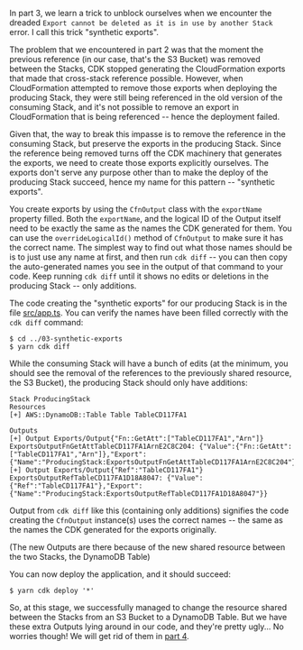 In part 3, we learn a trick to unblock ourselves when we encounter the dreaded
`Export cannot be deleted as it is in use by another Stack` error.
I call this trick "synthetic exports".

The problem that we encountered in part 2 was that the moment the previous reference
(in our case, that's the S3 Bucket)
was removed between the Stacks,
CDK stopped generating the CloudFormation exports that made that cross-stack reference possible.
However, when CloudFormation attempted to remove those exports when deploying the producing Stack,
they were still being referenced in the old version of the consuming Stack,
and it's not possible to remove an export in CloudFormation that is being referenced --
hence the deployment failed.

Given that, the way to break this impasse is to remove the reference in the consuming Stack,
but preserve the exports in the producing Stack.
Since the reference being removed turns off the CDK machinery that generates the exports,
we need to create those exports explicitly ourselves.
The exports don't serve any purpose other than to make the deploy of the producing Stack succeed,
hence my name for this pattern -- "synthetic exports".

You create exports by using the `CfnOutput` class with the `exportName` property filled.
Both the `exportName`,
and the logical ID of the Output itself need to be exactly the same as the names the CDK generated for them.
You can use the `overrideLogicalId()` method of `CfnOutput` to make sure it has the correct name.
The simplest way to find out what those names should be is to just use any name at first,
and then run `cdk diff` --
you can then copy the auto-generated names you see in the output of that command to your code.
Keep running `cdk diff` until it shows no edits or deletions in the producing Stack -- only additions.

The code creating the "synthetic exports" for our producing Stack is in the file
[src/app.ts](src/app.ts).
You can verify the names have been filled correctly with the `cdk diff` command:

```shell script
$ cd ../03-synthetic-exports
$ yarn cdk diff
```

While the consuming Stack will have a bunch of edits
(at the minimum, you should see the removal of the references to the previously shared resource, the S3 Bucket),
the producing Stack should only have additions:

```
Stack ProducingStack
Resources
[+] AWS::DynamoDB::Table Table TableCD117FA1

Outputs
[+] Output Exports/Output{"Fn::GetAtt":["TableCD117FA1","Arn"]} ExportsOutputFnGetAttTableCD117FA1ArnE2C8C204: {"Value":{"Fn::GetAtt":["TableCD117FA1","Arn"]},"Export":{"Name":"ProducingStack:ExportsOutputFnGetAttTableCD117FA1ArnE2C8C204"}}
[+] Output Exports/Output{"Ref":"TableCD117FA1"} ExportsOutputRefTableCD117FA1D18A8047: {"Value":{"Ref":"TableCD117FA1"},"Export":{"Name":"ProducingStack:ExportsOutputRefTableCD117FA1D18A8047"}}
```

Output from `cdk diff` like this
(containing only additions)
signifies the code creating the `CfnOutput` instance(s)
uses the correct names -- the same as the names the CDK generated for the exports originally.

(The new Outputs are there because of the new shared resource between the two Stacks, the DynamoDB Table)

You can now deploy the application,
and it should succeed:

```shell script
$ yarn cdk deploy '*'
```

So, at this stage,
we successfully managed to change the resource shared between the Stacks from an S3 Bucket to a DynamoDB Table.
But we have these extra Outputs lying around in our code, and they're pretty ugly...
No worries though!
We will get rid of them in [part 4](../04-exports-cleanup).
